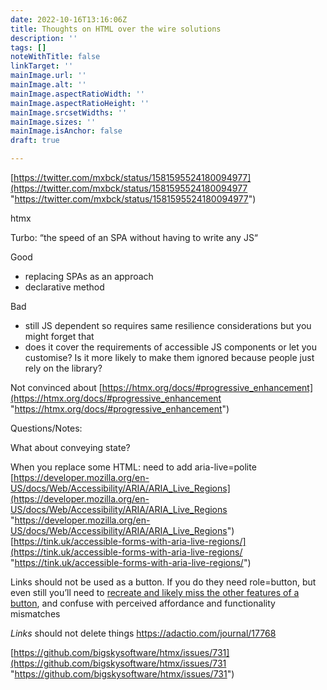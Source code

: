```yaml
---
date: 2022-10-16T13:16:06Z
title: Thoughts on HTML over the wire solutions
description: ''
tags: []
noteWithTitle: false
linkTarget: ''
mainImage.url: ''
mainImage.alt: ''
mainImage.aspectRatioWidth: ''
mainImage.aspectRatioHeight: ''
mainImage.srcsetWidths: ''
mainImage.sizes: ''
mainImage.isAnchor: false
draft: true

---
```

[https://twitter.com/mxbck/status/1581595524180094977](https://twitter.com/mxbck/status/1581595524180094977 "https://twitter.com/mxbck/status/1581595524180094977")

htmx

Turbo: “the speed of an SPA without having to write any JS“

Good

* replacing SPAs as an approach
* declarative method

Bad

* still JS dependent so requires same resilience considerations but you might forget that
* does it cover the requirements of accessible JS components or let you customise? Is it more likely to make them ignored because people just rely on the library?

Not convinced about [https://htmx.org/docs/#progressive_enhancement](https://htmx.org/docs/#progressive_enhancement "https://htmx.org/docs/#progressive_enhancement")

Questions/Notes:

What about conveying state?

When you replace some HTML: need to add aria-live=polite [https://developer.mozilla.org/en-US/docs/Web/Accessibility/ARIA/ARIA_Live_Regions](https://developer.mozilla.org/en-US/docs/Web/Accessibility/ARIA/ARIA_Live_Regions "https://developer.mozilla.org/en-US/docs/Web/Accessibility/ARIA/ARIA_Live_Regions") [https://tink.uk/accessible-forms-with-aria-live-regions/](https://tink.uk/accessible-forms-with-aria-live-regions/ "https://tink.uk/accessible-forms-with-aria-live-regions/")

Links should not be used as a button. If you do they need role=button, but even still you’ll need to [recreate and likely miss the other features of a button](https://developer.mozilla.org/en-US/docs/Web/Accessibility/ARIA/Roles/button_role#description), and confuse with perceived affordance and functionality mismatches

_Links_ should not delete things https://adactio.com/journal/17768

[https://github.com/bigskysoftware/htmx/issues/731](https://github.com/bigskysoftware/htmx/issues/731 "https://github.com/bigskysoftware/htmx/issues/731")